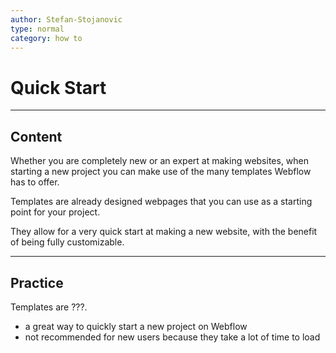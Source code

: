 ```yaml
---
author: Stefan-Stojanovic
type: normal
category: how to
---
```


# Quick Start


---

## Content

Whether you are completely new or an expert at making websites, when starting a new project you can make use of the many templates Webflow has to offer.

Templates are already designed webpages that you can use as a starting point for your project. 

They allow for a very quick start at making a new website, with the benefit of being fully customizable.


---

## Practice

Templates are ???.

* a great way to quickly start a new project on Webflow
* not recommended for new users because they take a lot of time to load
